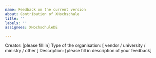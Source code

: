 ```yaml
---
name: Feedback on the current version
about: Contribution of XHochschule
title: ''
labels: ''
assignees: XHochschuleDE

---
```


Creator: [please fill in]
Type of the organisation: [ vendor / university / ministry / other ]
Description: [please fill in description of your feedback]
